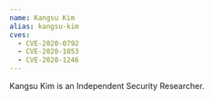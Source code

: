 ```yaml
---
name: Kangsu Kim
alias: kangsu-kim
cves:
  - CVE-2020-0792
  - CVE-2020-1053
  - CVE-2020-1246
---
```

Kangsu Kim is an Independent Security Researcher.